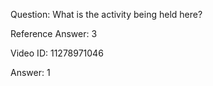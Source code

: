 Question: What is the activity being held here?

Reference Answer: 3

Video ID: 11278971046

Answer: 1

